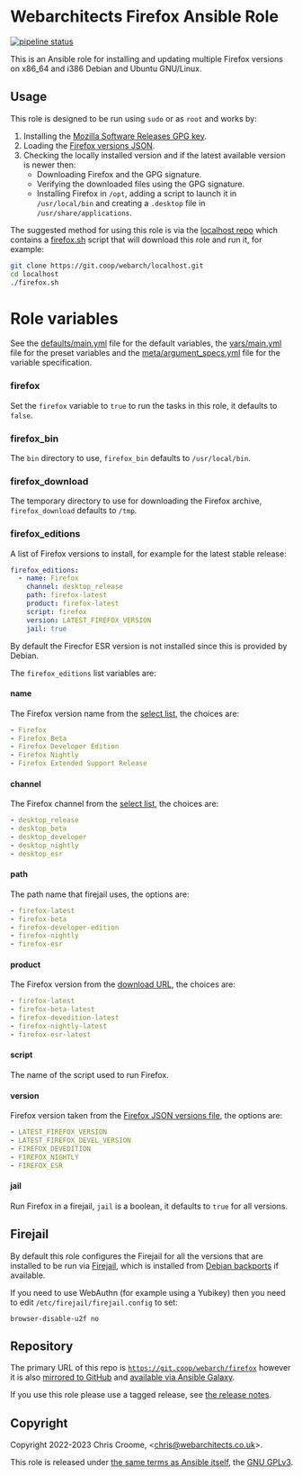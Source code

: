 # Webarchitects Firefox Ansible Role

[![pipeline status](https://git.coop/webarch/firefox/badges/main/pipeline.svg)](https://git.coop/webarch/firefox/-/commits/main)

This is an Ansible role for installing and updating multiple Firefox versions on x86_64 and i386 Debian and Ubuntu GNU/Linux.

## Usage

This role is designed to be run using `sudo` or as `root` and works by:

1. Installing the [Mozilla Software Releases GPG key](https://blog.mozilla.org/security/2021/06/02/updating-gpg-key-for-signing-firefox-releases/).
2. Loading the [Firefox versions JSON](https://product-details.mozilla.org/1.0/firefox_versions.json).
3. Checking the locally installed version and if the latest available version is newer then:
   - Downloading Firefox and the GPG signature.
   - Verifying the downloaded files using the GPG signature.
   - Installing Firefox in `/opt`, adding a script to launch it in `/usr/local/bin` and creating a `.desktop` file in `/usr/share/applications`.

The suggested method for using this role is via the [localhost repo](https://git.coop/webarch/localhost) which contains a [firefox.sh](https://git.coop/webarch/localhost/-/blob/main/firefox.sh) script that will download this role and run it, for example:

```bash
git clone https://git.coop/webarch/localhost.git
cd localhost
./firefox.sh
```

# Role variables

See the [defaults/main.yml](defaults/main.yml) file for the default variables, the [vars/main.yml](vars/main.yml) file for the preset variables and the [meta/argument_specs.yml](meta/argument_specs.yml) file for the variable specification.

### firefox

Set the `firefox` variable to `true` to run the tasks in this role, it defaults to `false`.

### firefox_bin

The `bin` directory to use, `firefox_bin` defaults to `/usr/local/bin`.

### firefox_download

The temporary directory to use for downloading the Firefox archive, `firefox_download` defaults to `/tmp`.

### firefox_editions

A list of Firefox versions to install, for example for the latest stable release:

```yaml
firefox_editions:
  - name: Firefox
    channel: desktop_release
    path: firefox-latest
    product: firefox-latest
    script: firefox
    version: LATEST_FIREFOX_VERSION
    jail: true
```

By default the Firecfor ESR version is not installed since this is provided by Debian.

The `firefox_editions` list variables are:

#### name

The Firefox version name from the [select list](https://www.mozilla.org/en-GB/firefox/all/), the choices are:

```yaml
- Firefox
- Firefox Beta
- Firefox Developer Edition
- Firefox Nightly
- Firefox Extended Support Release
```

#### channel

The Firefox channel from the [select list](https://www.mozilla.org/en-GB/firefox/all/), the choices are:

```yaml
- desktop_release
- desktop_beta
- desktop_developer
- desktop_nightly
- desktop_esr
```

#### path

The path name that firejail uses, the options are:

```yaml
- firefox-latest
- firefox-beta
- firefox-developer-edition
- firefox-nightly
- firefox-esr
```

#### product

The Firefox version from the [download URL](https://www.mozilla.org/en-GB/firefox/all/), the choices are:

```yaml
- firefox-latest
- firefox-beta-latest
- firefox-devedition-latest
- firefox-nightly-latest
- firefox-esr-latest
```

#### script

The name of the script used to run Firefox.

#### version

Firefox version taken from the [Firefox JSON versions file](https://product-details.mozilla.org/1.0/firefox_versions.json), the options are:

```yaml
- LATEST_FIREFOX_VERSION
- LATEST_FIREFOX_DEVEL_VERSION
- FIREFOX_DEVEDITION
- FIREFOX_NIGHTLY
- FIREFOX_ESR
```

#### jail

Run Firefox in a firejail, `jail` is a boolean, it defaults to `true` for all versions.

## Firejail

By default this role configures the Firejail for all the versions that are installed to be run via [Firejail](https://github.com/netblue30/firejail), which is installed from [Debian backports](https://backports.debian.org/) if available.

If you need to use WebAuthn (for example using a Yubikey) then you need to edit `/etc/firejail/firejail.config` to set:

```
browser-disable-u2f no
```

## Repository

The primary URL of this repo is [`https://git.coop/webarch/firefox`](https://git.coop/chriscroome/firefox) however it is also [mirrored to GitHub](https://github.com/webarch-coop/ansible-role-firefox) and [available via Ansible Galaxy](https://galaxy.ansible.com/chriscroome/firefox).

If you use this role please use a tagged release, see [the release notes](https://git.coop/webarch/firefox/-/releases).

## Copyright

Copyright 2022-2023 Chris Croome, &lt;[chris@webarchitects.co.uk](mailto:chris@webarchitects.co.uk)&gt;.

This role is released under [the same terms as Ansible itself](https://github.com/ansible/ansible/blob/devel/COPYING), the [GNU GPLv3](LICENSE).
